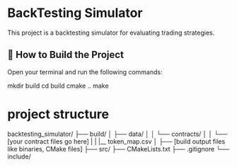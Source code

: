 # BackTesting Simulator

This project is a backtesting simulator for evaluating trading strategies.

## 🔧 How to Build the Project

Open your terminal and run the following commands:

mkdir build
cd build
cmake ..
make

# project structure

backtesting_simulator/
├── build/
│   ├── data/
│   │   └── contracts/
│   │       └── [your contract files go here]
|   |   |__ token_map.csv
│   ├── [build output files like binaries, CMake files]
├── src/
├── CMakeLists.txt
├── .gitignore
└── include/
